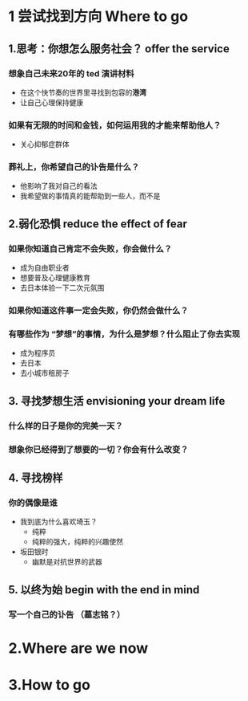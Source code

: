 # 1 尝试找到方向 Where to go
## 1.思考：你想怎么服务社会？ offer the service

### 想象自己未来20年的 ted 演讲材料
- 在这个快节奏的世界里寻找到包容的**港湾**
- 让自己心理保持健康

### 如果有无限的时间和金钱，如何运用我的才能来帮助他人？
- 关心抑郁症群体

### 葬礼上，你希望自己的讣告是什么？
- 他影响了我对自己的看法
- 我希望做的事情真的能帮助到一些人，而不是


## 2.弱化恐惧 reduce the effect of fear
### 如果你知道自己肯定不会失败，你会做什么？
- 成为自由职业者
- 想要普及心理健康教育
- 去日本体验一下二次元氛围
### 如果你知道这件事一定会失败，你仍然会做什么？


### 有哪些作为 “梦想”的事情，为什么是梦想？什么阻止了你去实现
- 成为程序员
- 去日本
- 去小城市租房子

## 3. 寻找梦想生活 envisioning your dream life
### 什么样的日子是你的完美一天？
 
### 想象你已经得到了想要的一切？你会有什么改变？


## 4. 寻找榜样
### 你的偶像是谁
- 我到底为什么喜欢埼玉？
	- 纯粹
	- 纯粹的强大，纯粹的兴趣使然
- 坂田银时
	- 幽默是对抗世界的武器


## 5. 以终为始 begin with the end in mind

### 写一个自己的讣告 （墓志铭？）



# 2.Where  are we now


# 3.How to go 
